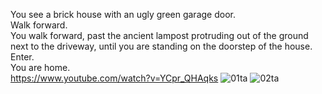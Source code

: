 You see a brick house with an ugly green garage door.  
Walk forward.  
You walk forward, past the ancient lampost protruding out of the ground next to the driveway, until you are standing on the doorstep of the house.  
Enter.  
You are home.  
https://www.youtube.com/watch?v=YCpr_QHAqks
![01ta](https://github.com/user-attachments/assets/5444f1f6-1c5e-4a84-9cc3-1f9383ed89d0)
![02ta](https://github.com/user-attachments/assets/00486cf8-5bf0-4792-bedb-51ffc1d08928)
